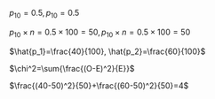 $p_{10}=0.5, p_{10}=0.5$

$p_{10}\times n=0.5\times 100=50, p_{10}\times n=0.5\times 100=50$

$\hat{p_1}=\frac{40}{100}, \hat{p_2}=\frac{60}{100}$

$\chi^2=\sum{\frac{(O-E)^2}{E}}$

$\frac{(40-50)^2}{50}+\frac{(60-50)^2}{50}=4$
